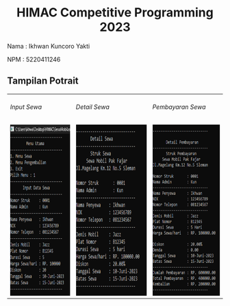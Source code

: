 <div align="center">
  <h1>HIMAC Competitive Programming 2023</h1>
</div>

<p>Nama : Ikhwan Kuncoro Yakti</p>
<p>NPM  : 5220411246 </p>

<h2>Tampilan Potrait</h2>
<div align="center">
  <table>
    <tr>
      <td>
        <h6>Input Sewa</h6>
        <img height="400em" src="HIMAC/Demo/input_sewa.png"/>
      </td>
      <td>
        <h6>Detail Sewa</h6>
        <img height="400em" src="HIMAC/Demo/detail_invoice.png"/>
      </td>
      <td>
        <h6>Pembayaran Sewa</h6>
        <img height="400em" src="HIMAC/Demo/invoice_kembali.png"/>
      </td>
    </tr>
  </table>
</div>
